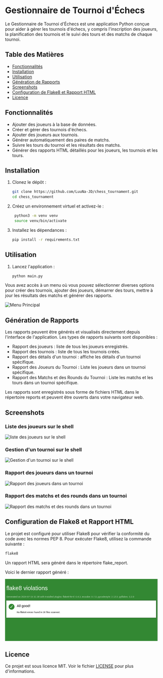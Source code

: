 # Gestionnaire de Tournoi d'Échecs

Le Gestionnaire de Tournoi d'Échecs est une application Python conçue pour aider à gérer les tournois d'échecs, y compris l'inscription des joueurs, la planification des tournois et le suivi des tours et des matchs de chaque tournoi.

## Table des Matières

- [Fonctionnalités](#fonctionnalités)
- [Installation](#installation)
- [Utilisation](#utilisation)
- [Génération de Rapports](#génération-de-rapports)
- [Screenshots](#screenshots)
- [Configuration de Flake8 et Rapport HTML](#configuration-de-flake8-et-rapport-html)
- [Licence](#licence)

## Fonctionnalités

- Ajouter des joueurs à la base de données.
- Créer et gérer des tournois d'échecs.
- Ajouter des joueurs aux tournois.
- Générer automatiquement des paires de matchs.
- Suivre les tours du tournoi et les résultats des matchs.
- Générer des rapports HTML détaillés pour les joueurs, les tournois et les tours.

## Installation

1. Clonez le dépôt :
   ```bash
   git clone https://github.com/LuuNa-JD/chess_tournament.git
   cd chess_tournament
   ```
2. Créez un environnement virtuel et activez-le :
   ```bash
    python3 -m venv venv
    source venv/bin/activate
    ```
3. Installez les dépendances :
    ```bash
    pip install -r requirements.txt
    ```

## Utilisation

1. Lancez l'application :
    ```bash
    python main.py
    ```

Vous avez accès à un menu où vous pouvez sélectionner diverses options pour créer des tournois, ajouter des joueurs, démarrer des tours, mettre à jour les résultats des matchs et générer des rapports.

![Menu Principal](screenshots/main_menu.png)
## Génération de Rapports

Les rapports peuvent être générés et visualisés directement depuis l'interface de l'application. Les types de rapports suivants sont disponibles :

- Rapport des joueurs : liste de tous les joueurs enregistrés.
- Rapport des tournois : liste de tous les tournois créés.
- Rapport des détails d'un tournoi : affiche les détails d'un tournoi spécifique.
- Rapport des Joueurs du Tournoi : Liste les joueurs dans un tournoi spécifique.
- Rapport des Matchs et des Rounds du Tournoi : Liste les matchs et les tours dans un tournoi spécifique.

Les rapports sont enregistrés sous forme de fichiers HTML dans le répertoire reports et peuvent être ouverts dans votre navigateur web.


## Screenshots

###  Liste des joueurs sur le shell
![liste des joueurs sur le shell ](screenshots/players_list_bash.png)

###  Gestion d'un tournoi sur le shell
![Gestion d'un tournoi sur le shell ](screenshots/tournament_management_menu.png)

###  Rapport des joueurs dans un tournoi
![Rapport des joueurs dans un tournoi ](screenshots/players_in_tournament_list.png)

###  Rapport des matchs et des rounds dans un tournoi
![Rapport des matchs et des rounds dans un tournoi ](screenshots/rounds_and_matchs_tournament.png)


## Configuration de Flake8 et Rapport HTML

Le projet est configuré pour utiliser Flake8 pour vérifier la conformité du code avec les normes PEP 8. Pour exécuter Flake8, utilisez la commande suivante :

```bash
flake8
```

Un rapport HTML sera généré dans le répertoire flake_report.

Voici le dernier rapport généré :

![Rapport HTML de Flake8](screenshots/flake8_report.png)

## Licence

Ce projet est sous licence MIT. Voir le fichier [LICENSE](LICENSE) pour plus d'informations.

